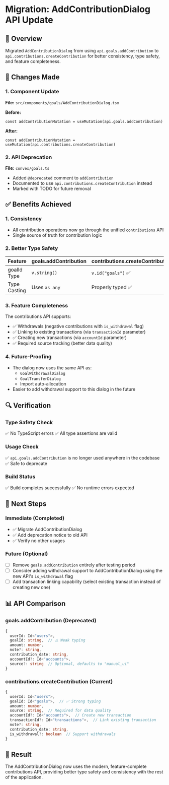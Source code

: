 # Migration: AddContributionDialog API Update

## 🎯 Overview

Migrated `AddContributionDialog` from using `api.goals.addContribution` to `api.contributions.createContribution` for better consistency, type safety, and feature completeness.

## 📝 Changes Made

### 1. Component Update
**File:** `src/components/goals/AddContributionDialog.tsx`

**Before:**
```tsx
const addContributionMutation = useMutation(api.goals.addContribution)
```

**After:**
```tsx
const addContributionMutation = useMutation(api.contributions.createContribution)
```

### 2. API Deprecation
**File:** `convex/goals.ts`

- Added `@deprecated` comment to `addContribution`
- Documented to use `api.contributions.createContribution` instead
- Marked with TODO for future removal

## ✅ Benefits Achieved

### 1. **Consistency**
- All contribution operations now go through the unified `contributions` API
- Single source of truth for contribution logic

### 2. **Better Type Safety**
| Feature | goals.addContribution | contributions.createContribution |
|---------|----------------------|----------------------------------|
| goalId Type | `v.string()` | `v.id("goals")` ✅ |
| Type Casting | Uses `as any` | Properly typed ✅ |

### 3. **Feature Completeness**
The contributions API supports:
- ✅ Withdrawals (negative contributions with `is_withdrawal` flag)
- ✅ Linking to existing transactions (via `transactionId` parameter)
- ✅ Creating new transactions (via `accountId` parameter)
- ✅ Required source tracking (better data quality)

### 4. **Future-Proofing**
- The dialog now uses the same API as:
  - `GoalWithdrawalDialog`
  - `GoalTransferDialog`
  - Import auto-allocation
- Easier to add withdrawal support to this dialog in the future

## 🔍 Verification

### Type Safety Check
✅ No TypeScript errors
✅ All type assertions are valid

### Usage Check
✅ `api.goals.addContribution` is no longer used anywhere in the codebase
✅ Safe to deprecate

### Build Status
✅ Build completes successfully
✅ No runtime errors expected

## 🚀 Next Steps

### Immediate (Completed)
- ✅ Migrate AddContributionDialog
- ✅ Add deprecation notice to old API
- ✅ Verify no other usages

### Future (Optional)
- [ ] Remove `goals.addContribution` entirely after testing period
- [ ] Consider adding withdrawal support to AddContributionDialog using the new API's `is_withdrawal` flag
- [ ] Add transaction linking capability (select existing transaction instead of creating new one)

## 📊 API Comparison

### goals.addContribution (Deprecated)
```typescript
{
  userId: Id<"users">,
  goalId: string,  // ⚠️ Weak typing
  amount: number,
  note?: string,
  contribution_date: string,
  accountId?: Id<"accounts">,
  source?: string  // Optional, defaults to "manual_ui"
}
```

### contributions.createContribution (Current)
```typescript
{
  userId: Id<"users">,
  goalId: Id<"goals">,  // ✅ Strong typing
  amount: number,
  source: string,  // Required for data quality
  accountId?: Id<"accounts">,  // Create new transaction
  transactionId?: Id<"transactions">,  // Link existing transaction
  note?: string,
  contribution_date: string,
  is_withdrawal?: boolean  // Support withdrawals
}
```

## 🎉 Result

The AddContributionDialog now uses the modern, feature-complete contributions API, providing better type safety and consistency with the rest of the application.